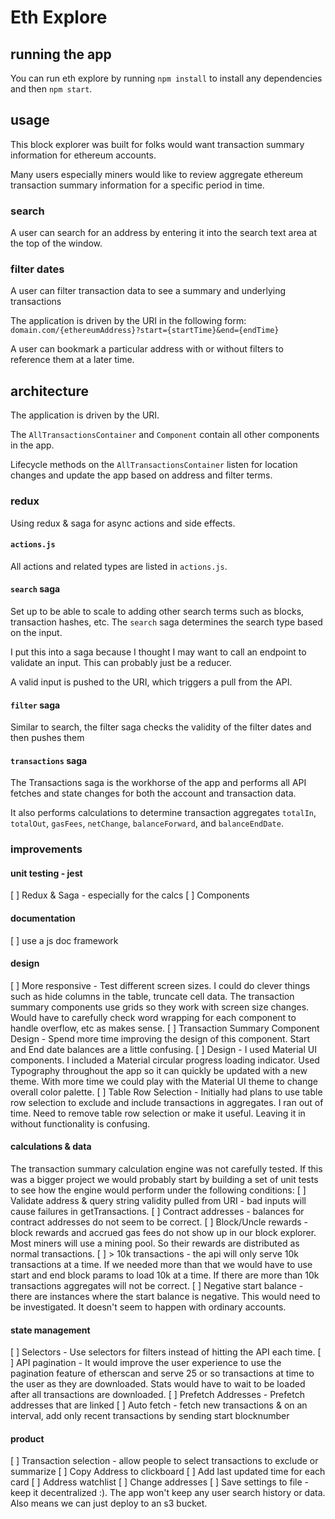 # Eth Explore

## running the app

You can run eth explore by running `npm install` to install any dependencies and then `npm start`.

## usage

This block explorer was built for folks would want transaction summary information for ethereum accounts.

Many users especially miners would like to review aggregate ethereum transaction summary information for a specific period in time.

### search

A user can search for an address by entering it into the search text area at the top of the window.

### filter dates

A user can filter transaction data to see a summary and underlying transactions

The application is driven by the URI in the following form:
`domain.com/{ethereumAddress}?start={startTime}&end={endTime}`

A user can bookmark a particular address with or without filters to reference them at a later time.

## architecture

The application is driven by the URI.

The `AllTransactionsContainer` and `Component` contain all other components in the app.

Lifecycle methods on the `AllTransactionsContainer` listen for location changes and update the app based on address and filter terms.

### redux

Using redux & saga for async actions and side effects.

#### `actions.js`

All actions and related types are listed in `actions.js`.

#### `search` saga

Set up to be able to scale to adding other search terms such as blocks, transaction hashes, etc. The `search` saga determines the search type based on the input.

I put this into a saga because I thought I may want to call an endpoint to validate an input. This can probably just be a reducer.

A valid input is pushed to the URI, which triggers a pull from the API.

#### `filter` saga

Similar to search, the filter saga checks the validity of the filter dates and then pushes them

#### `transactions` saga

The Transactions saga is the workhorse of the app and performs all API fetches and state changes for both the account and transaction data.

It also performs calculations to determine transaction aggregates `totalIn`, `totalOut`, `gasFees`, `netChange`, `balanceForward`, and `balanceEndDate`.

### improvements

#### unit testing - jest

[ ] Redux & Saga - especially for the calcs
[ ] Components

#### documentation

[ ] use a js doc framework

#### design

[ ] More responsive - Test different screen sizes. I could do clever things such as hide columns in the table, truncate cell data. The transaction summary components use grids so they work with screen size changes. Would have to carefully check word wrapping for each component to handle overflow, etc as makes sense.
[ ] Transaction Summary Component Design - Spend more time improving the design of this component. Start and End date balances are a little confusing.
[ ] Design - I used Material UI components. I included a Material circular progress loading indicator. Used Typography throughout the app so it can quickly be updated with a new theme. With more time we could play with the Material UI theme to change overall color palette.
[ ] Table Row Selection - Initially had plans to use table row selection to exclude and include transactions in aggregates. I ran out of time. Need to remove table row selection or make it useful. Leaving it in without functionality is confusing.

#### calculations & data

The transaction summary calculation engine was not carefully tested. If this was a bigger project we would probably start by building a set of unit tests to see how the engine would perform under the following conditions:
[ ] Validate address & query string validity pulled from URI - bad inputs will cause failures in getTransactions.
[ ] Contract addresses - balances for contract addresses do not seem to be correct.
[ ] Block/Uncle rewards - block rewards and accrued gas fees do not show up in our block explorer. Most miners will use a mining pool. So their rewards are distributed as normal transactions.
[ ] > 10k transactions - the api will only serve 10k transactions at a time. If we needed more than that we would have to use start and end block params to load 10k at a time. If there are more than 10k transactions aggregates will not be correct.
[ ] Negative start balance - there are instances where the start balance is negative. This would need to be investigated. It doesn't seem to happen with ordinary accounts.

#### state management

[ ] Selectors - Use selectors for filters instead of hitting the API each time.
[ ] API pagination - It would improve the user experience to use the pagination feature of etherscan and serve 25 or so transactions at time to the user as they are downloaded. Stats would have to wait to be loaded after all transactions are downloaded.
[ ] Prefetch Addresses - Prefetch addresses that are linked
[ ] Auto fetch - fetch new transactions & on an interval, add only recent transactions by sending start blocknumber

#### product

[ ] Transaction selection - allow people to select transactions to exclude or summarize
[ ] Copy Address to clickboard
[ ] Add last updated time for each card
[ ] Address watchlist
[ ] Change addresses
[ ] Save settings to file - keep it decentralized :). The app won't keep any user search history or data. Also means we can just deploy to an s3 bucket.
